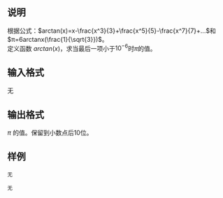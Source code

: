 <h2>说明</h2>

根据公式：$arctan(x)=x-\frac{x^3}{3}+\frac{x^5}{5}-\frac{x^7}{7}+...$和$π=6arctanx(\frac{1}{\sqrt{3}})$。<br />
定义函数 $arctan(x)$，求当最后一项小于$10^{-6}$时$π$的值。
<h2>输入格式</h2>

无

<h2>输出格式</h2>

$π$ 的值。保留到小数点后$10$位。

<h2>样例</h2>
<pre><code class="language-input1">无</code></pre><pre><code class="language-output1">无</code></pre>
